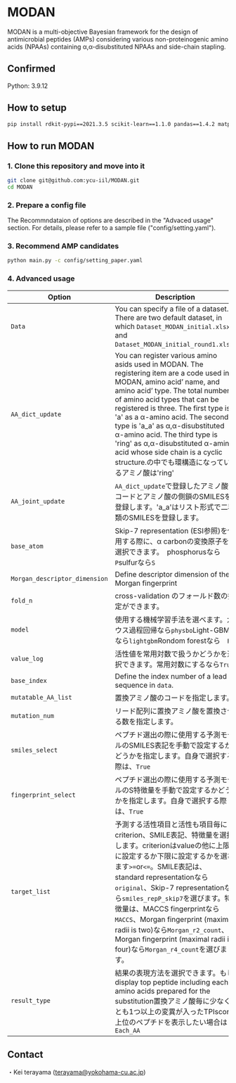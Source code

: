 # MODAN

MODAN is a multi-objective Bayesian framework for the design of antimicrobial peptides (AMPs) considering various non-proteinogenic amino acids (NPAAs) containing α,α-disubstituted NPAAs and side-chain stapling.

## Confirmed
Python: 3.9.12

## How to setup
```bash
pip install rdkit-pypi==2021.3.5 scikit-learn==1.1.0 pandas==1.4.2 matplotlib==3.5.2 pyyaml==6.0 physbo==1.0.1 mordred==1.2.0 openpyxl==3.0.10
```

## How to run MODAN

### 1. Clone this repository and move into it
```bash
git clone git@github.com:ycu-iil/MODAN.git
cd MODAN
```

### 2. Prepare a config file
The Recommndataion of options are described in the "Advaced usage" section. For details, please refer to a sample file ("config/setting.yaml").

### 3. Recommend AMP candidates 
```bash
python main.py -c config/setting_paper.yaml
```

### 4. Advanced usage

| Option  | Description |
| ------------- | ------------- |
| `Data`  | You can specify a file of a dataset. There are two default dataset, in which `Dataset_MODAN_initial.xlsx` and `Dataset_MODAN_initial_round1.xlsx`. |
| `AA_dict_update`  | You can register various amino asids used in MODAN. The registering item are a code used in MODAN, amino acid’ name, and amino acid’ type. The total number of amino acid types that can be registered is three. The first type is 'a' as a α-amino acid. The second type is 'a_a' as α,α-disubstituted α-amino acid. The third type is 'ring' as α,α-disubstituted α-amino acid whose side chain is a cyclic structure.の中でも環構造になっているアミノ酸は'ring'|
| `AA_joint_update` | `AA_dict_update`で登録したアミノ酸のコードとアミノ酸の側鎖のSMILESを登録します。'a_a'はリスト形式で二種類のSMILESを登録します。 |
| `base_atom` | Skip-7 representation (ESI参照)を使用する際に、α carbonの変換原子を選択できます。　phosphorusなら`P`sulfurなら`S`　|
| `Morgan_descriptor_dimension` | Define descriptor dimension of the Morgan fingerprint |
| `fold_n` | cross-validation のフォールド数の指定ができます。 |
| `model` | 使用する機械学習手法を選べます。ガウス過程回帰なら`physbo`Light-GBMなら`lightgbm`Rondom forestなら　`RF` |
| `value_log` |  活性値を常用対数で扱うかどうかを選択できます。常用対数にするなら`True` |
| `base_index` | Define the index number of a lead sequence in `data`. |
| `mutatable_AA_list` | 置換アミノ酸のコードを指定します。 |
| `mutation_num` | リード配列に置換アミノ酸を置換させる数を指定します。 |
| `smiles_select` | ペプチド選出の際に使用する予測モデルのSMILES表記を手動で設定するかどうかを指定します。自身で選択する際は、`True` |
| `fingerprint_select` | ペプチド選出の際に使用する予測モデルのS特徴量を手動で設定するかどうかを指定します。自身で選択する際は、`True` |
|`target_list`| 予測する活性項目と活性も項目毎にcriterion、SMILE表記、特徴量を選択します。criterionはvalueの他に上限に設定するか下限に設定するかを選びます`>=`or`<=`。SMILE表記は、standard representationなら`original`、Skip-7 representationなら`smiles_repP_skip7`を選びます。特徴量は、MACCS fingerprintなら`MACCS`、Morgan fingerprint (maximal radii is two)なら`Morgan_r2_count`、Morgan fingerprint (maximal radii is four)なら`Morgan_r4_count`を選びます。 |
| `result_type` | 結果の表現方法を選択できます。もしdisplay top peptide including each amino acids prepared for the substitution置換アミノ酸毎に少なくとも1つ以上の変異が入ったTPIscore上位のペプチドを表示したい場合は`Each_AA` |

## Contact
・Kei terayama (terayama@yokohama-cu.ac.jp)
